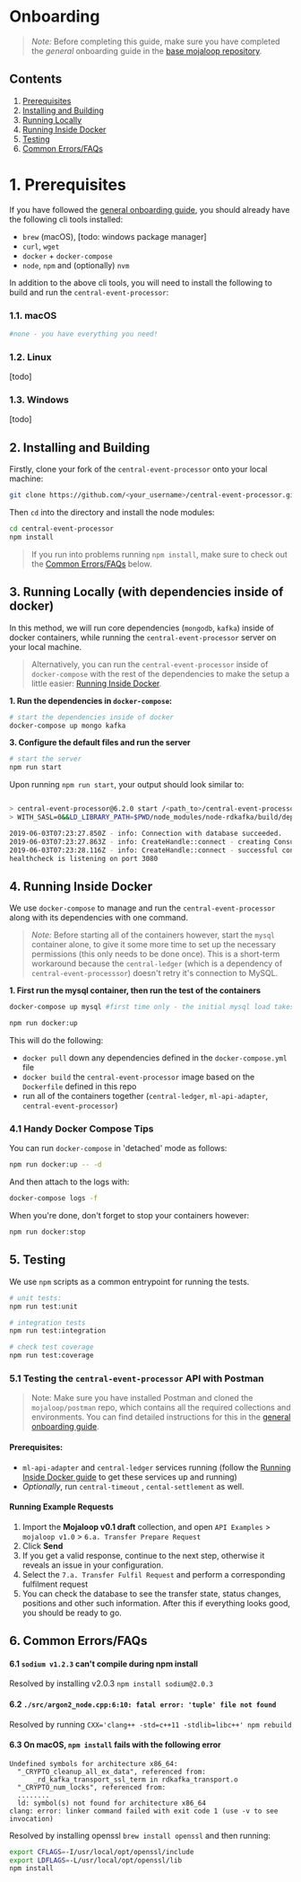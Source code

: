 # Onboarding

>*Note:* Before completing this guide, make sure you have completed the _general_ onboarding guide in the [base mojaloop repository](https://github.com/mojaloop/mojaloop/blob/master/onboarding.md#mojaloop-onboarding).

## Contents

<!-- vscode-markdown-toc -->
1. [Prerequisites](#Prerequisites)
2. [Installing and Building](#InstallingandBuilding)
3. [Running Locally](#RunningLocally)
4. [Running Inside Docker](#RunningInsideDocker)
5. [Testing](#Testing)
6. [Common Errors/FAQs](#CommonErrorsFAQs)

<!-- vscode-markdown-toc-config
	numbering=true
	autoSave=true
	/vscode-markdown-toc-config -->
<!-- /vscode-markdown-toc -->

#  1. <a name='Prerequisites'></a>Prerequisites

If you have followed the [general onboarding guide](https://github.com/mojaloop/mojaloop/blob/master/onboarding.md#mojaloop-onboarding), you should already have the following cli tools installed:

* `brew` (macOS), [todo: windows package manager]
* `curl`, `wget`
* `docker` + `docker-compose`
* `node`, `npm` and (optionally) `nvm`

In addition to the above cli tools, you will need to install the following to build and run the `central-event-processor`:


###  1.1. <a name='macOS'></a>macOS
```bash
#none - you have everything you need!
```

###  1.2. <a name='Linux'></a>Linux

[todo]

###  1.3. <a name='Windows'></a>Windows

[todo]


##  2. <a name='InstallingandBuilding'></a>Installing and Building

Firstly, clone your fork of the `central-event-processor` onto your local machine:
```bash
git clone https://github.com/<your_username>/central-event-processor.git
```

Then `cd` into the directory and install the node modules:
```bash
cd central-event-processor
npm install
```

> If you run into problems running `npm install`, make sure to check out the [Common Errors/FAQs](#CommonErrorsFAQs) below.

##  3. <a name='RunningLocally'></a>Running Locally (with dependencies inside of docker)

In this method, we will run core dependencies (`mongodb`, `kafka`) inside of docker containers, while running the `central-event-processor` server on your local machine.

> Alternatively, you can run the `central-event-processor` inside of `docker-compose` with the rest of the dependencies to make the setup a little easier: [Running Inside Docker](#RunningInsideDocker).

**1. Run the dependencies in `docker-compose`:**

```bash
# start the dependencies inside of docker
docker-compose up mongo kafka

```

**3. Configure the default files and run the server**
```bash
# start the server
npm run start
```

Upon running `npm run start`, your output should look similar to:

```bash

> central-event-processor@6.2.0 start /<path_to>/central-event-processor
> WITH_SASL=0&&LD_LIBRARY_PATH=$PWD/node_modules/node-rdkafka/build/deps&& node app.js

2019-06-03T07:23:27.850Z - info: Connection with database succeeded.
2019-06-03T07:23:27.863Z - info: CreateHandle::connect - creating Consumer for topics: [topic-notification-event]
2019-06-03T07:23:28.116Z - info: CreateHandle::connect - successful connected to topics: [topic-notification-event]
healthcheck is listening on port 3080

```

##  4. <a name='RunningInsideDocker'></a>Running Inside Docker

We use `docker-compose` to manage and run the `central-event-processor` along with its dependencies with one command.

>*Note:* Before starting all of the containers however, start the `mysql` container alone, to give it some more time to set up the necessary permissions (this only needs to be done once). This is a short-term workaround because the `central-ledger` (which is a dependency of `central-event-processsor`) doesn't retry it's connection to MySQL.


**1. First run the mysql container, then run the test of the containers**
```bash
docker-compose up mysql #first time only - the initial mysql load takes a while, and if it's not up in time, the central-ledger will just crash

npm run docker:up
```

This will do the following:
* `docker pull` down any dependencies defined in the `docker-compose.yml` file
* `docker build` the `central-event-processor` image based on the `Dockerfile` defined in this repo
* run all of the containers together (`central-ledger`, `ml-api-adapter`, `central-event-processor`)


### 4.1 Handy Docker Compose Tips

You can run `docker-compose` in 'detached' mode as follows:

```bash
npm run docker:up -- -d
```

And then attach to the logs with:
```bash
docker-compose logs -f
```

When you're done, don't forget to stop your containers however:
```bash
npm run docker:stop
```

##  5. <a name='Testing'></a>Testing

We use `npm` scripts as a common entrypoint for running the tests.
```bash
# unit tests:
npm run test:unit

# integration tests
npm run test:integration

# check test coverage
npm run test:coverage
```

### 5.1 Testing the `central-event-processor` API with Postman

>Note: Make sure you have installed Postman and cloned the `mojaloop/postman` repo, which contains all the required collections and environments. You can find detailed instructions for this in the [general onboarding guide](https://github.com/mojaloop/mojaloop/blob/master/onboarding.md#2-postman).


#### Prerequisites:
* `ml-api-adapter` and `central-ledger` services running (follow the [Running Inside Docker guide](#RunningInsideDocker) to get these services up and running)
* _Optionally_, run `central-timeout` , `cental-settlement` as well.


#### Running Example Requests

1. Import the **Mojaloop v0.1 draft** collection, and open `API Examples` > `mojaloop v1.0` > `6.a. Transfer Prepare Request`
2. Click **Send**
3. If you get a valid response, continue to the next step, otherwise it reveals an issue in your configuration. 
4. Select the `7.a. Transfer Fulfil Request` and perform a corresponding fulfilment request
5. You can check the database to see the transfer state, status changes, positions and other such information. After this if everything looks good, you should be ready to go.


##  6. <a name='CommonErrorsFAQs'></a>Common Errors/FAQs

#### 6.1 `sodium v1.2.3` can't compile during npm install

Resolved by installing v2.0.3 `npm install sodium@2.0.3`


#### 6.2 `./src/argon2_node.cpp:6:10: fatal error: 'tuple' file not found` 

Resolved by running `CXX='clang++ -std=c++11 -stdlib=libc++' npm rebuild`


#### 6.3 On macOS, `npm install` fails with the following error
```
Undefined symbols for architecture x86_64:
  "_CRYPTO_cleanup_all_ex_data", referenced from:
      _rd_kafka_transport_ssl_term in rdkafka_transport.o
  "_CRYPTO_num_locks", referenced from:
  ........
  ld: symbol(s) not found for architecture x86_64
clang: error: linker command failed with exit code 1 (use -v to see invocation) 
```

Resolved by installing openssl `brew install openssl` and then running: 
  ```bash
  export CFLAGS=-I/usr/local/opt/openssl/include 
  export LDFLAGS=-L/usr/local/opt/openssl/lib 
  npm install
  ``` 
